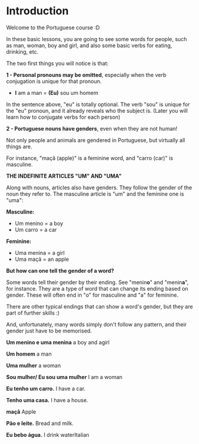 # Introduction

Welcome to the Portuguese course :D

In these basic lessons, you are going to see some words for people, such as man, woman, boy and girl, and also some basic verbs for eating, drinking, etc.

The two first things you will notice is that:

**1 - Personal pronouns may be omitted**, especially when the verb conjugation is unique for that pronoun.

* **I** am a man = **\(Eu\)** sou um homem

In the sentence above, "eu" is totally optional. The verb "sou" is unique for the "eu" pronoun, and it already reveals who the subject is. \(Later you will learn how to conjugate verbs for each person\)

**2 - Portuguese nouns have genders**, even when they are not human!

Not only people and animals are gendered in Portuguese, but virtually all things are.

For instance, "maçã \(apple\)" is a feminine word, and "carro \(car\)" is masculine.

**THE INDEFINITE ARTICLES "UM" AND "UMA"**

Along with nouns, articles also have genders. They follow the gender of the noun they refer to. The masculine article is "um" and the feminine one is "uma":

**Masculine:**

* Um menino = a boy
* Um carro = a car

**Feminine:**

* Uma menina = a girl
* Uma maçã = an apple

**But how can one tell the gender of a word?**

Some words tell their gender by their ending. See "menin**o**" and "menin**a**", for instance. They are a type of word that can change its ending based on gender. These will often end in "o" for masculine and "a" for feminine.

There are other typical endings that can show a word's gender, but they are part of further skills :\)

And, unfortunately, many words simply don't follow any pattern, and their gender just have to be memorised.

**Um menino e uma menina** a boy and agirl

**Um homem** a man

**Uma mulher** a woman

**Sou mulher/ Eu sou uma mulher** I am a woman

**Eu tenho um carro.** I have a car.

**Tenho uma casa.** I have a house.

**maçã** Apple

**Pão e leite.** Bread and milk.

**Eu bebo água.** I drink waterItalian  



